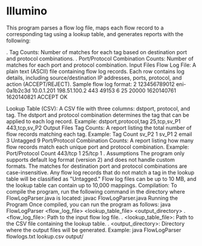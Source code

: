 # Illumino
This program parses a flow log file, maps each flow record to a corresponding tag using a lookup table, and generates reports with the following:

. Tag Counts: Number of matches for each tag based on destination port and protocol combinations.
. Port/Protocol Combination Counts: Number of matches for each port and protocol combination.
Input Files
Flow Log File: A plain text (ASCII) file containing flow log records. Each row contains log details, including source/destination IP addresses, ports, protocol, and action (ACCEPT/REJECT).
Sample flow log format:
2 123456789012 eni-0a1b2c3d 10.0.1.201 198.51.100.2 443 49153 6 25 20000 1620140761 1620140821 ACCEPT OK

Lookup Table (CSV): A CSV file with three columns: dstport, protocol, and tag. The dstport and protocol combination determines the tag that can be applied to each log record.
   Example:
   dstport,protocol,tag
    25,tcp,sv_P1
    443,tcp,sv_P2
Output Files
Tag Counts: A report listing the total number of flow records matching each tag.
 Example:
Tag   Count
sv_P2  1
sv_P1  2
email  3
Untagged 9
Port/Protocol Combination Counts: A report listing how many flow records match each unique port and protocol combination.
 Example:
Port/Protocol   Count
443/tcp         1
25/tcp          1
. Assumptions
The program only supports default log format (version 2) and does not handle custom formats.
The matches for destination port and protocol combinations are case-insensitive.
Any flow log records that do not match a tag in the lookup table will be classified as "Untagged."
Flow log files can be up to 10 MB, and the lookup table can contain up to 10,000 mappings.
Compilation:
To compile the program, run the following command in the directory where FlowLogParser.java is located:
javac FlowLogParser.java
Running the Program
Once compiled, you can run the program as follows:
java FlowLogParser <flow_log_file> <lookup_table_file> <output_directory>
. <flow_log_file>: Path to the input flow log file.
. <lookup_table_file>: Path to the CSV file containing the lookup table.
. <output_directory>: Directory where the output files will be generated.
Example: java FlowLogParser flowlogs.txt lookup.csv output/






